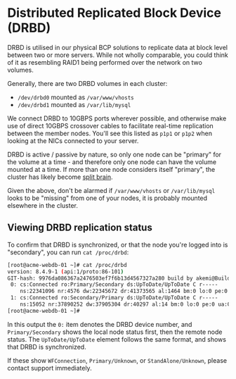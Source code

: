 # Distributed Replicated Block Device (DRBD)

DRBD is utilised in our physical BCP solutions to replicate data at block level between two or more servers. While not wholly comparable, you could think of it as resembling RAID1 being performed over the network on two volumes.

Generally, there are two DRBD volumes in each cluster:

 - `/dev/drbd0` mounted as `/var/www/vhosts`
 - `/dev/drbd1` mounted as `/var/lib/mysql`

 We connect DRBD to 10GBPS ports wherever possible, and otherwise make use of direct 10GBPS crossover cables to facilitate real-time replication between the member nodes. You'll see this listed as `p1p1` or `p1p2` when looking at the NICs connected to your server.

 DRBD is active / passive by nature, so only one node can be "primary" for the volume at a time - and therefore only one node can have the volume mounted at a time. If more than one node considers itself "primary", the cluster has likely become [split brain](/dr-ha/bcp/splitbrain.html).

 Given the above, don't be alarmed if `/var/www/vhosts` or `/var/lib/mysql` looks to be "missing" from one of your nodes, it is probably mounted elsewhere in the cluster.

 ## Viewing DRBD replication status

 To confirm that DRBD is synchronized, or that the node you're logged into is "secondary", you can run `cat /proc/drbd`:

 ```bash
 [root@acme-webdb-01 ~]# cat /proc/drbd
 version: 8.4.9-1 (api:1/proto:86-101)
 GIT-hash: 9976da086367a2476503ef7f6b13d4567327a280 build by akemi@Build64R7, 2016-12-04 01:08:48
  0: cs:Connected ro:Primary/Secondary ds:UpToDate/UpToDate C r-----
     ns:22341096 nr:4576 dw:22345672 dr:41373565 al:1464 bm:0 lo:0 pe:0 ua:0 ap:0 ep:1 wo:f oos:0
  1: cs:Connected ro:Secondary/Primary ds:UpToDate/UpToDate C r-----
     ns:15052 nr:37890252 dw:37905304 dr:40297 al:14 bm:0 lo:0 pe:0 ua:0 ap:0 ep:1 wo:f oos:0
 [root@acme-webdb-01 ~]#
 ```

 In this output the `0:` item denotes the DRBD device number, and `Primary/Secondary` shows the local node status first, then the remote node status. The `UpToDate/UpToDate` element follows the same format, and shows that DRBD is synchronized.

 If these show `WFConnection`, `Primary/Unknown`, or `StandAlone/Unknown`, please contact support immediately.
